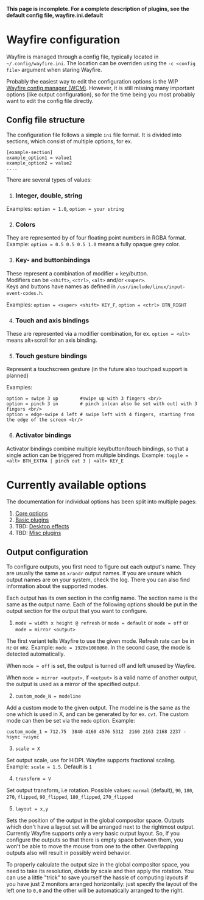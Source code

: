 
<b> This page is incomplete. For a complete description of plugins, see the default config file, wayfire.ini.default </b>

# Wayfire configuration

Wayfire is managed through a config file, typically located in `~/.config/wayfire.ini`. The location can be overriden using the `-c <config file>` argument when staring Wayfire.

Probably the easiest way to edit the configuration options is the WIP [Wayfire config manager (WCM)](https://github.com/WayfireWM/wcm). However, it is still missing many important options (like output configuration), so for the time being you most probably want to edit the config file directly.

## Config file structure
The configuration file follows a simple `ini` file format. It is divided into sections, which consist of multiple options, for ex.

```
[example-section]
example_option1 = value1
example_option2 = value2
....
```

There are several types of values:

1. ### Integer, double, string
Examples: `option = 1.0`, `option = your string`

2. ### Colors
They are represented by of four floating point numbers in RGBA format. <br/>
Example: `option = 0.5 0.5 0.5 1.0` means a fully opaque grey color.

3. ### Key- and buttonbindings
These represent a combination of modifier + key/button.<br/>
Modifiers can be `<shift>`, `<ctrl>`, `<alt>` and/or `<super>`. <br/>
Keys and buttons have names as defined in `/usr/include/linux/input-event-codes.h`. <br/>

Examples: `option = <super> <shift> KEY_F`, `option = <ctrl> BTN_RIGHT`

4. ### Touch and axis bindings
These are represented via a modifier combination, for ex. `option = <alt>` means alt+scroll for an axis binding.

5. ### Touch gesture bindings
Represent a touchscreen gesture (in the future also touchpad support is planned)

Examples:
```
option = swipe 3 up        #swipe up with 3 fingers <br/>
option = pinch 3 in        # pinch in(can also be set with out) with 3 fingers <br/>
option = edge-swipe 4 left # swipe left with 4 fingers, starting from the edge of the screen <br/>
```
6. ### Activator bindings
Activator bindings combine multiple key/button/touch bindings, so that a single action can be triggered from multiple bindings. Example: `toggle = <alt> BTN_EXTRA | pinch out 3 | <alt> KEY_E`

# Currently available options

The documentation for individual options has been split into multiple pages:

1. [Core options](https://github.com/WayfireWM/wayfire/wiki/Core-options)
2. [Basic plugins](https://github.com/WayfireWM/wayfire/wiki/Basic-plugins)
3. TBD: [Desktop effects](https://github.com/WayfireWM/wayfire/wiki/Desktop-effects)
4. TBD: [Misc plugins](https://github.com/WayfireWM/wayfire/wiki/Misc-plugins)

## Output configuration

To configure outputs, you first need to figure out each output's name. They are usually the same as `xrandr` output names. If you are unsure which output names are on your system, check the log. There you can also find information about the supported modes.

Each output has its own section in the config name. The section name is the same as the output name. Each of the following options should be put in the output section for the output that you want to configure.

1. `mode = width x height @ refresh` or `mode = default` or `mode = off` or `mode = mirror <output>`

The first variant tells Wayfire to use the given mode. Refresh rate can be in `Hz` or `mHz`. Example: `mode = 1920x1080@60`. In the second case, the mode is detected automatically.

When `mode = off` is set, the output is turned off and left unused by Wayfire.

When `mode = mirror <output>`, if `<output>` is a valid name of another output, the output is used as a mirror of the specified output.

2. `custom_mode_N = modeline`

Add a custom mode to the given output. The modeline is the same as the one which is used in X, and can be generated by for ex. `cvt`. The custom mode can then be set via the `mode` option. Example:

```
custom_mode_1 = 712.75  3840 4160 4576 5312  2160 2163 2168 2237 -hsync +vsync
```

3. `scale = X`

Set output scale, use for HiDPI. Wayfire supports fractional scaling. Example: `scale = 1.5`. Default is `1`

4. `transform = V`

Set output transform, i.e rotation. Possible values: `normal` (default), `90`, `180`, `270`, `flipped`, `90_flipped`, `180_flipped`, `270_flipped`

5. `layout = x,y`

Sets the position of the output in the global compositor space. Outputs which don't have a layout set will be arranged next to the rightmost output. Currently Wayfire supports only a very basic output layout. So, if you configure the outputs so that there is empty space between them, you won't be able to move the mouse from one to the other. Overlapping outputs also will result in possibly weird behavior.

To properly calculate the output size in the global compositor space, you need to take its resolution, divide by scale and then apply the rotation. You can use a little "trick" to save yourself the hassle of computing layouts if you have just 2 monitors arranged horizontally: just specify the layout of the left one to `0,0` and the other will be automatically arranged to the right.
